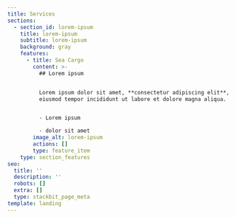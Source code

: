 ```yaml
---
title: Services
sections:
  - section_id: lorem-ipsum
    title: lorem-ipsum
    subtitle: lorem-ipsum
    background: gray
    features:
      - title: Sea Cargo
        content: >-
          ## Lorem ipsum


          Lorem ipsum dolor sit amet, **consectetur adipiscing elit**, sed do
          eiusmod tempor incididunt ut labore et dolore magna aliqua.


          - Lorem ipsum

          - dolor sit amet
        image_alt: lorem-ipsum
        actions: []
        type: feature_item
    type: section_features
seo:
  title: ''
  description: ''
  robots: []
  extra: []
  type: stackbit_page_meta
template: landing
---
```

